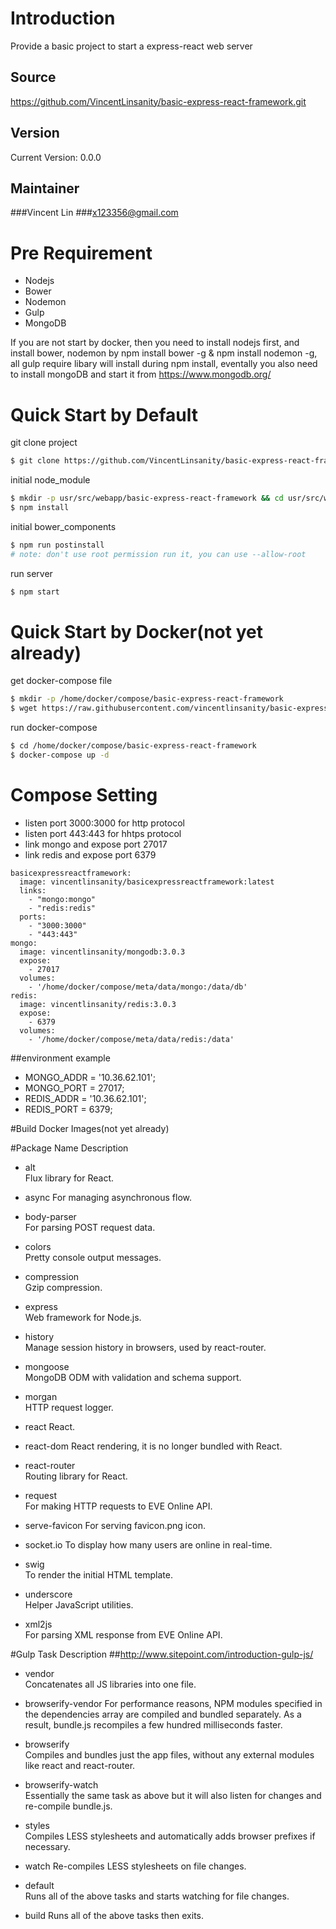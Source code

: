# Introduction
Provide a basic project to start a express-react web server

## Source
https://github.com/VincentLinsanity/basic-express-react-framework.git

## Version
Current Version: 0.0.0

## Maintainer
###Vincent Lin
###x123356@gmail.com

# Pre Requirement
- Nodejs
- Bower
- Nodemon
- Gulp
- MongoDB

If you are not start by docker, then you need to install nodejs first, 
and install bower, nodemon by npm install bower -g & npm install nodemon -g, 
all gulp require libary will install during npm install,
eventally you also need to install mongoDB and start it from
https://www.mongodb.org/

# Quick Start by Default
git clone project
```bash
$ git clone https://github.com/VincentLinsanity/basic-express-react-framework.git
```

initial node_module
```bash
$ mkdir -p usr/src/webapp/basic-express-react-framework && cd usr/src/webapp/basic-express-react-framework
$ npm install
```

initial bower_components
```bash
$ npm run postinstall
# note: don't use root permission run it, you can use --allow-root
```

run server
```bash
$ npm start
```

# Quick Start by Docker(not yet already)
get docker-compose file
```bash
$ mkdir -p /home/docker/compose/basic-express-react-framework
$ wget https://raw.githubusercontent.com/vincentlinsanity/basic-express-react-framework/master/docker-compose.yml
```

run docker-compose
```bash
$ cd /home/docker/compose/basic-express-react-framework
$ docker-compose up -d
```

# Compose Setting
- listen port 3000:3000 for http protocol
- listen port 443:443 for hhtps protocol
- link mongo and expose port 27017
- link redis and expose port 6379

```
basicexpressreactframework:
  image: vincentlinsanity/basicexpressreactframework:latest
  links:
    - "mongo:mongo"
    - "redis:redis"
  ports:
    - "3000:3000"
    - "443:443"
mongo:
  image: vincentlinsanity/mongodb:3.0.3
  expose:
    - 27017
  volumes:
    - '/home/docker/compose/meta/data/mongo:/data/db'
redis:
  image: vincentlinsanity/redis:3.0.3
  expose:
    - 6379
  volumes:
    - '/home/docker/compose/meta/data/redis:/data'
```
##environment example
- MONGO_ADDR = '10.36.62.101';
- MONGO_PORT = 27017;
- REDIS_ADDR = '10.36.62.101';
- REDIS_PORT = 6379;

#Build Docker Images(not yet already)

#Package Name	Description
* alt	
Flux library for React.

* async	
For managing asynchronous flow.

* body-parser	
For parsing POST request data.

* colors	
Pretty console output messages.

* compression	
Gzip compression.

* express	
Web framework for Node.js.

* history	
Manage session history in browsers, used by react-router.

* mongoose  
MongoDB ODM with validation and schema support.

* morgan	
HTTP request logger.

* react	
React.

* react-dom	
React rendering, it is no longer bundled with React.

* react-router	
Routing library for React.

* request	
For making HTTP requests to EVE Online API.

* serve-favicon	
For serving favicon.png icon.

* socket.io	
To display how many users are online in real-time.

* swig	
To render the initial HTML template.

* underscore	
Helper JavaScript utilities.

* xml2js	
For parsing XML response from EVE Online API.

#Gulp Task Description
##http://www.sitepoint.com/introduction-gulp-js/
* vendor	
Concatenates all JS libraries into one file.

* browserify-vendor	
For performance reasons, NPM modules specified in the dependencies array are compiled and bundled separately. As a result, bundle.js recompiles a few hundred milliseconds faster.

* browserify	
Compiles and bundles just the app files, without any external modules like react and react-router.

* browserify-watch	
Essentially 
the same task as above but it will also listen for changes and re-compile bundle.js.

* styles	
Compiles LESS stylesheets and automatically adds browser prefixes if necessary.

* watch	
Re-compiles LESS stylesheets on file changes.

* default	
Runs all of the above tasks and starts watching for file changes.

* build	
Runs all of the above tasks then exits.